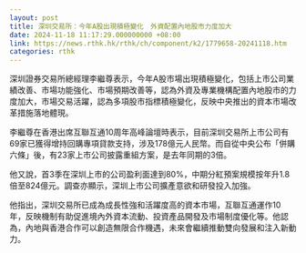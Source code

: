 ```yaml
---
layout: post
title: 深圳交易所：今年A股出現積極變化　外資配置內地股市力度加大
date: 2024-11-18 11:17:29.000000000 +08:00
link: https://news.rthk.hk/rthk/ch/component/k2/1779658-20241118.htm
categories: rthk
---
```


深圳證券交易所總經理李繼尊表示，今年A股市場出現積極變化，包括上市公司業績改善、市場功能強化、市場預期改善等，認為外資及專業機構配置內地股市的力度加大，市場交易活躍，認為多項股市指標積極變化，反映中央推出的資本市場改革措施落地體現。

李繼尊在香港出席互聯互通10周年高峰論壇時表示，目前深圳交易所上市公司有69家已獲得增持回購專項貸款支持，涉及178億元人民幣。而自從中央公布「併購六條」後，有23家上市公司披露重組方案，是去年同期的3倍。

他又說，首3季在深圳上市的公司盈利面達到80%，中期分紅預案規模按年升1.8倍至824億元。調查亦顯示，深圳上市公司擴產意欲和研發投入加強。

他指出，深圳交易所已成為成長性強和活躍度高的資本市場，互聯互通運作10年，反映機制有助促進境內外資本流動、投資產品開發及市場制度優化等。他認為，內地與香港合作可以創造無限合作機遇，未來會繼續推動雙向發展和注入新動力。
